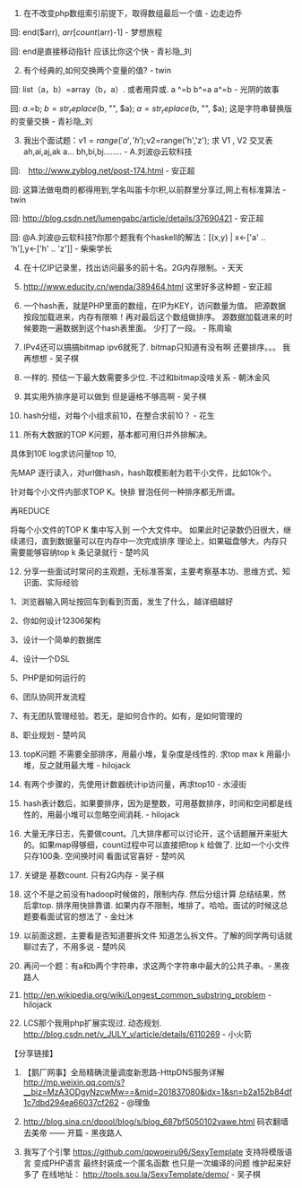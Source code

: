 1. 在不改变php数组索引前提下，取得数组最后一个值 - 边走边乔

回: end($arr), $arr[count($arr)-1]  - 梦想旅程

回: end是直接移动指针 应该比你这个快 - 青衫隐_刘

2. 有个经典的,如何交换两个变量的值? - twin

回: list（a，b）=array（b，a）. 或者用异或. a ^=b    b^=a   a^=b - 光阴的故事

回: $a.=$b;
$b=str_replace($b, "", $a);
$a=str_replace($b, "", $a); 这是字符串替换版的变量交换 - 青衫隐_刘

3. 我出个面试题：$v1 = range('a','h');$v2=range('h','z');  求 V1 , V2 交叉表 ah,ai,aj,ak a...  bh,bi,bj........ - A.刘波@云软科技

回:　http://www.zyblog.net/post-174.html - 安正超

回: 这算法做电商的都得用到,学名叫笛卡尔积,以前群里分享过,网上有标准算法 - twin

回: http://blog.csdn.net/lumengabc/article/details/37690421 - 安正超

回: @A.刘波@云软科技?你那个题我有个haskell的解法：[(x,y) | x<-['a' .. 'h'],y<-['h' .. 'z']] - 柴柴学长

4. 在十亿IP记录里，找出访问最多的前十名。2G内存限制。- 天天

5. http://www.educity.cn/wenda/389464.html  这里好多这种题 - 安正超

6. 一个hash表，就是PHP里面的数组，在IP为KEY，访问数量为值。  把源数据按段加载进来，内存有限嘛！再对最后这个数组做排序。
源数据加载进来的时候要跑一遍数据到这个hash表里面。  少打了一段。 - 陈周瑜

7. IPv4还可以搞搞bitmap ipv6就死了. bitmap只知道有没有啊 还要排序。。。 我再想想 - 吴子棋

8. 一样的. 预估一下最大数需要多少位. 不过和bitmap没啥关系 - 朝沐金风

9. 其实用外排序是可以做到 但是逼格不够高啊 - 吴子棋

10. hash分组，对每个小组求前10，在整合求前10？ - 花生

11. 所有大数据的TOP K问题，基本都可用归并外排解决。

具体到10E log求访问量top 10,

先MAP
逐行读入，对url做hash，hash取模影射为若干小文件，比如10k个。

针对每个小文件内部求TOP K。快排 冒泡任何一种排序都无所谓。

再REDUCE

将每个小文件的TOP K 集中写入到 一个大文件中。
如果此时记录数仍旧很大，继续递归，直到数据量可以在内存中一次完成排序
理论上，如果磁盘够大，内存只需要能够容纳top k 条记录就行 - 楚吟风

12. 分享一些面试时常问的主观题，无标准答案，主要考察基本功、思维方式、知识面、实际经验

1、浏览器输入网址按回车到看到页面，发生了什么，越详细越好

2、你如何设计12306架构

3、设计一个简单的数据库

4、设计一个DSL

5、PHP是如何运行的

6、团队协同开发流程

7、有无团队管理经验。若无，是如何合作的。如有，是如何管理的

8、职业规划 - 楚吟风

13. topK问题 不需要全部排序，用最小堆，复杂度是线性的. 求top max k 用最小堆，反之就用最大堆 - hilojack

14.  有两个步骤的，先使用计数器统计ip访问量，再求top10 - 水浸街

15. hash表计数后，如果要排序，因为是整数，可用基数排序，时间和空间都是线性的，用最小堆可以忽略空间消耗.  - hilojack

16. 大量无序日志，先要做count。几大排序都可以讨论开，这个话题展开来挺大的。如果map得够细，count过程中可以直接把top k 给做了. 比如一个小文件只存100条. 空间换时间 看面试官喜好 - 楚吟风

17. 关键是 基数count. 只有2G内存 - 吴子棋

18. 这个不是之前没有hadoop时候做的，限制内存. 然后分组计算 总结结果，然后拿top. 排序用快排靠谱. 如果内存不限制，堆排了。哈哈。面试的时候这总题要看面试官的想法了 - 金灶沐

19. 以前面这题，主要看是否知道要拆文件  知道怎么拆文件。了解的同学两句话就聊过去了，不用多说 - 楚吟风

20. 再问一个题：有a和b两个字符串，求这两个字符串中最大的公共子串。- 黑夜路人

21. http://en.wikipedia.org/wiki/Longest_common_substring_problem - hilojack

22. LCS那个我用php扩展实现过. 动态规划. http://blog.csdn.net/v_JULY_v/article/details/6110269 - 小火箭

【分享链接】

1. 【鹅厂网事】全局精确流量调度新思路-HttpDNS服务详解 http://mp.weixin.qq.com/s?__biz=MzA3ODgyNzcwMw==&mid=201837080&idx=1&sn=b2a152b84df1c7dbd294ea66037cf262 - @理鱼

2. http://blog.sina.cn/dpool/blog/s/blog_687bf5050102vawe.html 码农翻墙去美帝 —— 开篇 - 黑夜路人

3. 我写了个引擎 https://github.com/qpwoeiru96/SexyTemplate 支持将模版语言 变成PHP语言 最终封装成一个匿名函数 也只是一次编译的问题 维护起来好多了 在线地址： http://tools.sou.la/SexyTemplate/demo/ - 吴子棋